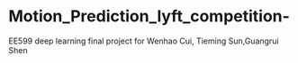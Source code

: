 # Motion_Prediction_lyft_competition-
EE599 deep learning final project for Wenhao Cui, Tieming Sun,Guangrui Shen
